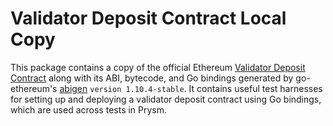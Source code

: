 # Validator Deposit Contract Local Copy

This package contains a copy of the official Ethereum [Validator Deposit Contract](https://github.com/ethereum/consensus-specs/tree/e4a9c5fa29def20c4264cd860868f131d6f40e72/solidity_deposit_contract) along with its ABI, bytecode, and Go bindings generated by go-ethereum's [abigen](https://github.com/Kevionte/Go-Sovereign/tree/master/cmd/abigen) `version 1.10.4-stable`. It contains useful test harnesses for setting up and deploying a validator deposit contract using Go bindings, which are used across tests in Prysm.

